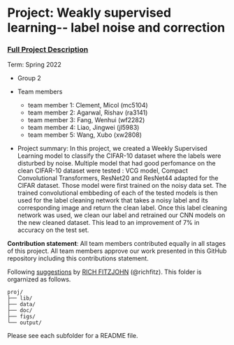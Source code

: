 # Project: Weakly supervised learning-- label noise and correction


### [Full Project Description](doc/project3_desc.md)

Term: Spring 2022

+ Group 2
+ Team members
	+ team member 1: Clement, Micol (mc5104)
	+ team member 2: Agarwal, Rishav (ra3141)
	+ team member 3: Fang, Wenhui (wf2282)
	+ team member 4: Liao, Jingwei (jl5983)
	+ team member 5: Wang, Xubo (xw2808)

+ Project summary: In this project, we created a Weekly Supervised Learning model to classify the CIFAR-10 dataset where the labels were disturbed by noise. Multiple model that had good perfomance on the clean CIFAR-10 dataset were tested : VCG model, Compact Convolutional Transformers, ResNet20 and ResNet44 adapted for the CIFAR dataset. Those model were first trained on the noisy data set. The trained convolutional embbeding of each of the tested models is then used for the label cleaning network that takes a noisy label and its corresponding image and return the clean label. Once this label cleaning network was used, we clean our label and retrained our CNN models on the new cleaned dataset. This lead to an improvement of 7% in accuracy on the test set.
	
**Contribution statement**: All team members contributed equally in all stages of this project. All team members approve our work presented in this GitHub repository including this contributions statement. 

Following [suggestions](http://nicercode.github.io/blog/2013-04-05-projects/) by [RICH FITZJOHN](http://nicercode.github.io/about/#Team) (@richfitz). This folder is orgarnized as follows.

```
proj/
├── lib/
├── data/
├── doc/
├── figs/
└── output/
```

Please see each subfolder for a README file.
